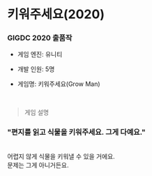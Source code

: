# 키워주세요(2020)
### GIGDC 2020 출품작

* 게임 엔진: 유니티

* 개발 인원: 5명

* 게임명: 키워주세요(Grow Man)

<br>

> 게임 설명

### <b>"편지를 읽고 식물을 키워주세요. 그게 다예요."</b>

<br>
어렵지 않게 식물을 키워낼 수 있을 거에요.
<br>
문제는 그게 아니거든요.
